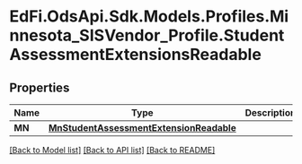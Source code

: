 # EdFi.OdsApi.Sdk.Models.Profiles.Minnesota_SISVendor_Profile.StudentAssessmentExtensionsReadable
## Properties

Name | Type | Description | Notes
------------ | ------------- | ------------- | -------------
**MN** | [**MnStudentAssessmentExtensionReadable**](MnStudentAssessmentExtensionReadable.md) |  | [optional] 

[[Back to Model list]](../README.md#documentation-for-models) [[Back to API list]](../README.md#documentation-for-api-endpoints) [[Back to README]](../README.md)

